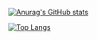 [![Anurag's GitHub stats](https://github-readme-stats.vercel.app/api?username=MarlonCalel&show_icons=true)](https://github.com/MarlonCalel/github-readme-stats&show_icons=true)

[![Top Langs](https://github-readme-stats.vercel.app/api/top-langs/?username=anuraghazra&layout=compact)](https://github.com/anuraghazra/github-readme-stats&layout=compact)
